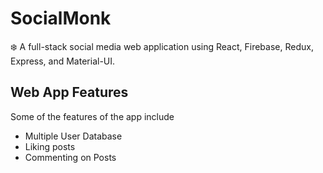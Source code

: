 # SocialMonk
:snowflake: A full-stack social media web application using React, Firebase, Redux, Express, and Material-UI.

## Web App Features
Some of the features of the app include 
* Multiple User Database
* Liking posts
* Commenting on Posts
